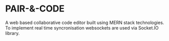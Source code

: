 # PAIR-&-CODE
A web based collaborative code editor built using MERN stack technologies. 
To implement real time syncronisation websockets are used via Socket.IO library.
